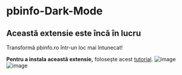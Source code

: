 # pbinfo-Dark-Mode
## Această extensie este încă în lucru

Transformă pbinfo.ro într-un loc mai întunecat!

**Pentru a instala această extensie,** folosește acest [tutorial](no.com "Tutorial pentru a instala extensia în browser").
![image](https://user-images.githubusercontent.com/68049793/112734869-0c838180-8f51-11eb-92d9-22d0716b02e7.png)
![image](https://user-images.githubusercontent.com/68049793/112734904-4785b500-8f51-11eb-8648-10e431bce793.png)
